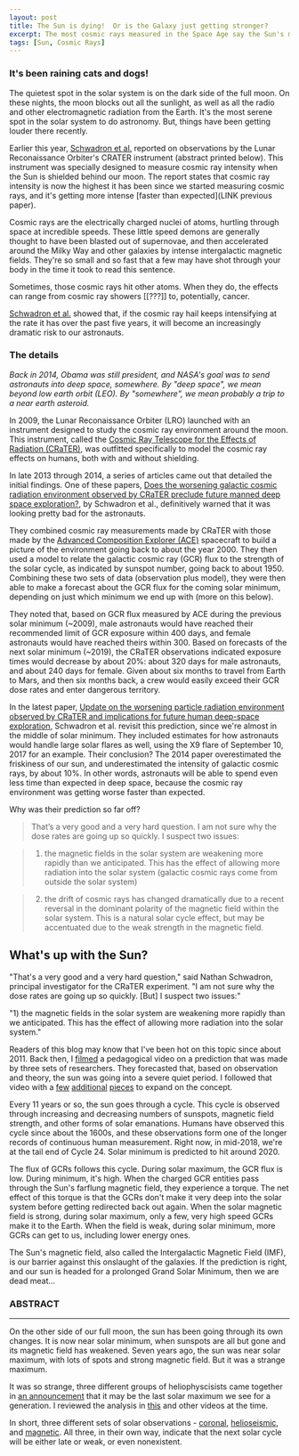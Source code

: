 ```yaml
---
layout: post
title: The Sun is dying!  Or is the Galaxy just getting stronger?
excerpt: The most cosmic rays measured in the Space Age say the Sun's magnetic field is getting weaker, but other evidence points to a resurgence of the solar cycle.  Who is right?
tags: [Sun, Cosmic Rays]
---
```


### It's been raining cats and dogs!

The quietest spot in the solar system is on the dark side of the full moon. On these nights, the moon blocks out all the sunlight, as well as all the radio and other electromagnetic radiation from the Earth.  It's the most serene spot in the solar system to do astronomy.  But, things have been getting louder there recently.

Earlier this year, [Schwadron et al.](LINK) reported on observations by the Lunar Reconaissance Orbiter's CRATER instrument (abstract printed below).  This instrument was specially designed to measure cosmic ray intensity when the Sun is shielded behind our moon.  The report states that cosmic ray intensity is now the highest it has been since we started measuring cosmic rays, and it's getting more intense [faster than expected](LINK previous paper).

Cosmic rays are the electrically charged nuclei of atoms, hurtling through space at incredible speeds.  These little speed demons are generally thought to have been blasted out of supernovae, and then accelerated around the Milky Way and other galaxies by intense intergalactic magnetic fields.  They're so small and so fast that a few may have shot through your body in the time it took to read this sentence.

Sometimes, those cosmic rays hit other atoms.  When they do, the effects can range from cosmic ray showers [[???]] to, potentially, cancer.

[Schwadron et al.](LINK) showed that, if the cosmic ray hail keeps intensifying at the rate it has over the past five years, it will become an increasingly dramatic risk to our astronauts.

### The details

_Back in 2014, Obama was still president, and NASA's goal was to send astronauts into deep space, somewhere.  By "deep space", we mean beyond low earth orbit (LEO).  By "somewhere", we mean probably a trip to a near earth asteroid._

In 2009, the Lunar Reconaissance Orbiter (LRO) launched with an instrument designed to study the cosmic ray environment around the moon.  This instrument, called the [Cosmic Ray Telescope for the Effects of Radiation (CRaTER)](http://crater.sr.unh.edu/), was outfitted specifically to model the cosmic ray effects on humans, both with and without shielding.

In late 2013 through 2014, a series of articles came out that detailed the initial findings.  One of these papers, [Does the worsening galactic cosmic radiation environment observed by CRaTER preclude future manned deep space exploration?](LINK), by Schwadron et al., definitively warned that it was looking pretty bad for the astronauts.

They combined cosmic ray measurements made by CRaTER with those made by the [Advanced Composition Explorer (ACE)](LINK) spacecraft to build a picture of the environment going back to about the year 2000.  They then used a model to relate the galactic cosmic ray (GCR) flux to the strength of the solar cycle, as indicated by sunspot number, going back to about 1950.  Combining these two sets of data (observation plus model), they were then able to make a forecast about the GCR flux for the coming solar minimum, depending on just which minimum we end up with (more on this below).

They noted that, based on GCR flux measured by ACE during the previous solar minimum (~2009), male astronauts would have reached their recommended limit of GCR exposure within 400 days, and female astronauts would have reached theirs within 300.  Based on forecasts of the next solar minimum (~2019), the CRaTER observations indicated exposure times would decrease by about 20%:  about 320 days for male astronauts, and about 240 days for female.  Given about six months to travel from Earth to Mars, and then six months back, a crew would easily exceed their GCR dose rates and enter dangerous territory.

In the latest paper, [Update on the worsening particle radiation environment observed by CRaTER and implications for future human deep-space exploration](LINK), Schwadron et al. revisit this prediction, since we're almost in the middle of solar minimum.  They included estimates for how astronauts would handle large solar flares as well, using the X9 flare of September 10, 2017 for an example.  Their conclusion?  The 2014 paper overestimated the friskiness of our sun, and underestimated the intensity of galactic cosmic rays, by about 10%.  In other words, astronauts will be able to spend even less time than expected in deep space, because the cosmic ray environment was getting worse faster than expected.

Why was their prediction so far off?

> That’s a very good and a very hard question. I am not sure why the dose rates
> are going up so quickly. I suspect two issues:

> 1) the magnetic fields in the solar system are weakening more rapidly than we
> anticipated. This has the effect of allowing more radiation into the solar
> system (galactic cosmic rays come from outside the solar system)

> 2) the drift of cosmic rays has changed dramatically due to a recent reversal
> in the dominant polarity of the magnetic field within the solar system. This
> is a natural solar cycle effect, but may be accentuated due to the weak
> strength in the magnetic field. 

## What's up with the Sun?

"That's a very good and a very hard question," said Nathan Schwadron, principal investigator for the CRaTER experiment.  "I am not sure why the dose rates are going up so quickly.  [But] I suspect two issues:"

"1) the magnetic fields in the solar system are weakening more rapidly than we anticipated.  This has the effect of allowing more radiation into the solar system."

Readers of this blog may know that I've been hot on this topic since about 2011.  Back then, I [filmed](LINK) a pedagogical video on a prediction that was made by three sets of researchers.  They forecasted that, based on observation and theory, the sun was going into a severe quiet period.  I followed that video with a [few](link) [additional](link) [pieces](link) to expand on the concept.

Every 11 years or so, the sun goes through a cycle.  This cycle is observed through increasing and decreasing numbers of sunspots, magnetic field strength, and other forms of solar emanations.  Humans have observed this cycle since about the 1600s, and these observations form one of the longer records of continuous human measurement.  Right now, in mid-2018, we're at the tail end of Cycle 24.  Solar minimum is predicted to hit around 2020.  

The flux of GCRs follows this cycle.  During solar maximum, the GCR flux is low.  During minimum, it's high.  When the charged GCR entities pass through the Sun's farflung magnetic field, they experience a torque.  The net effect of this torque is that the GCRs don't make it very deep into the solar system before getting redirected back out again.  When the solar magnetic field is strong, during solar maximum, only a few, very high speed GCRs make it to the Earth.  When the field is weak, during solar minimum, more GCRs can get to us, including lower energy ones.  

The Sun's magnetic field, also called the Intergalactic Magnetic Field (IMF), is our barrier against this onslaught of the galaxies.  If the prediction is right, and our sun is headed for a prolonged Grand Solar Minimum, then we are dead meat...


### ABSTRACT


------------------------------------------

On the other side of our full moon, the sun has been going through its own changes.  It is now near solar minimum, when sunspots are all but gone and its magnetic field has weakened.  Seven years ago, the sun was near solar maximum, with lots of spots and strong magnetic field.  But it was a strange maximum.

It was so strange, three different groups of heliophyscisists came together in [an announcement](LINK) that it may be the last solar maximum we see for a generation.  I reviewed the analysis in [this](LINK) and other videos at the time.

In short, three different sets of solar observations - [coronal](LINK), [helioseismic](LINK), and [magnetic](LINK).  All three, in their own way, indicate that the next solar cycle will be either late or weak, or even nonexistent.
